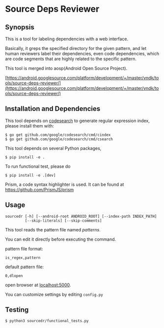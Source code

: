 # Source Deps Reviewer

## Synopsis

This is a tool for labeling dependencies with a web interface.

Basically, it greps the specified directory for the given pattern,
and let human reviewers label their dependencies, even code dependencies,
which are code segments that are highly related to the specific pattern.

This tool is merged into aosp(Android Open Source Project).

[https://android.googlesource.com/platform/development/+/master/vndk/tools/source-deps-reviewer/](https://android.googlesource.com/platform/development/+/master/vndk/tools/source-deps-reviewer/)
## Installation and Dependencies

This tool depends on [codesearch](https://github.com/google/codesearch)
to generate regular expression index, please install them with:

```
$ go get github.com/google/codesearch/cmd/cindex
$ go get github.com/google/codesearch/cmd/csearch
```

This tool depends on several Python packages,

```
$ pip install -e .
```

To run functional test, please do

```
$ pip install -e .[dev]
```

Prism, a code syntax highlighter is used.
It can be found at https://github.com/PrismJS/prism

## Usage

```
sourcedr [-h] [--android-root ANDROID_ROOT] [--index-path INDEX_PATH]
         [--skip-literals] [--skip-comments]
```
This tool reads the pattern file named *patterns*.

You can edit it directly before executing the command.

pattern file format:
```
is_regex,pattern
```

default pattern file:

```
0,dlopen
```

open browser at [localhost:5000](localhost:5000).

You can customize settings by editing `config.py`

## Testing

```
$ python3 sourcedr/functional_tests.py
```
